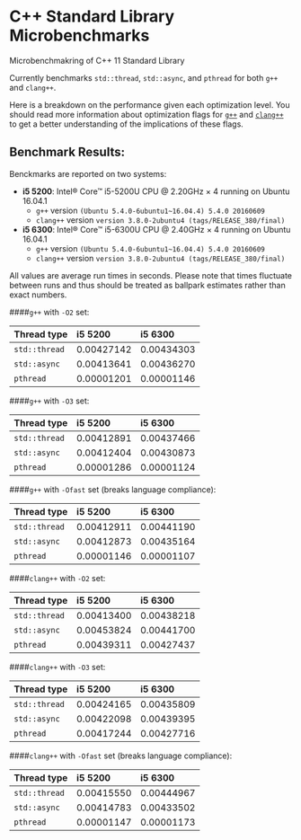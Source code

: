 # C++ Standard Library Microbenchmarks
Microbenchmakring of C++ 11 Standard Library

Currently benchmarks `std::thread`, `std::async`, and `pthread` for both `g++` and `clang++`.

Here is a breakdown on the performance given each optimization level. You should read more 
information about optimization flags for [`g++`](https://wiki.gentoo.org/wiki/GCC_optimization#-O) 
and [`clang++`](http://clang.llvm.org/docs/CommandGuide/clang.html#code-generation-options) to get
a better understanding of the implications of these flags.

## Benchmark Results:

Benckmarks are reported on two systems:
 - **i5 5200**: Intel® Core™ i5-5200U CPU @ 2.20GHz × 4 running on Ubuntu 16.04.1
   - `g++` version `(Ubuntu 5.4.0-6ubuntu1~16.04.4) 5.4.0 20160609`
   - `clang++` version `version 3.8.0-2ubuntu4 (tags/RELEASE_380/final)`
 - **i5 6300**: Intel® Core™ i5-6300U CPU @ 2.40GHz × 4 running on Ubuntu 16.04.1
   - `g++` version `(Ubuntu 5.4.0-6ubuntu1~16.04.4) 5.4.0 20160609`
   - `clang++` version `version 3.8.0-2ubuntu4 (tags/RELEASE_380/final)`

All values are average run times in seconds. Please note that times fluctuate between runs and 
thus should be treated as ballpark estimates rather than exact numbers.

####`g++` with `-O2` set:

 Thread type         | i5 5200     | i5 6300     |
 --------------------|:------------|:------------|
 `std::thread`       | 0.00427142  | 0.00434303  |
 `std::async`        | 0.00413641  | 0.00436270  |
 `pthread`           | 0.00001201  | 0.00001146  |

####`g++` with `-O3` set:

 Thread type         | i5 5200     | i5 6300     |
 --------------------|:------------|:------------|
 `std::thread`       | 0.00412891  | 0.00437466  |
 `std::async`        | 0.00412404  | 0.00430873  |
 `pthread`           | 0.00001286  | 0.00001124  |

####`g++` with `-Ofast` set (breaks language compliance):

 Thread type         | i5 5200     | i5 6300     |
 --------------------|:------------|:------------|
 `std::thread`       | 0.00412911  | 0.00441190  |
 `std::async`        | 0.00412873  | 0.00435164  |
 `pthread`           | 0.00001146  | 0.00001107  |


####`clang++` with `-O2` set:

 Thread type         | i5 5200     | i5 6300     |
 --------------------|:------------|:------------|
 `std::thread`       | 0.00413400  | 0.00438218  |
 `std::async`        | 0.00453824  | 0.00441700  |
 `pthread`           | 0.00439311  | 0.00427437  |

####`clang++` with `-O3` set:

 Thread type         | i5 5200     | i5 6300     |
 --------------------|:------------|:------------|
 `std::thread`       | 0.00424165  | 0.00435809  |
 `std::async`        | 0.00422098  | 0.00439395  |
 `pthread`           | 0.00417244  | 0.00427716  |

####`clang++` with `-Ofast` set (breaks language compliance):

 Thread type         | i5 5200     | i5 6300     |
 --------------------|:------------|:------------|
 `std::thread`       | 0.00415550  | 0.00444967  |
 `std::async`        | 0.00414783  | 0.00433502  |
 `pthread`           | 0.00001147  | 0.00001173  |
